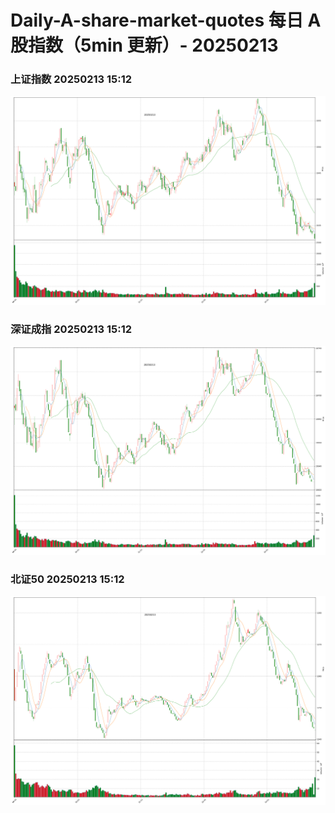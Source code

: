 
# Daily-A-share-market-quotes 每日 A 股指数（5min 更新）- 20250213

### 上证指数 20250213 15:12
![](./fig/2025/2/20250213-sh000001.png)

### 深证成指 20250213 15:12
![](./fig/2025/2/20250213-sz399001.png)

### 北证50 20250213 15:12
![](./fig/2025/2/20250213-bj899050.png)
